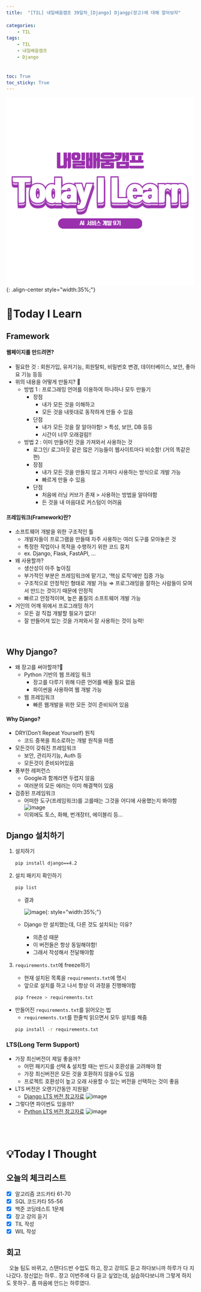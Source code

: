 ```yaml
---
title:  "[TIL] 내일배움캠프 39일차_[Django] Djangp(장고)에 대해 알아보자" 

categories: 
    - TIL
tags: 
    - TIL
    - 내일배움캠프
    - Django


toc: True
toc_sticky: True
---
```


![TIL](/assets/images/TIL2.png){: .align-center style="width:35%;"}

# 👀Today I Learn
## Framework

<h4> 웹페이지를 만드려면? </h4>

- 필요한 것 : 회원가입, 유저기능, 회원탈퇴, 비밀번호 변경, 데이터베이스, 보안, 좋아요 기능 등등
- 위의 내용을 어떻게 만들지? 🤔
  - 방법 1 : 프로그래밍 언어를 이용하여 하나하나 모두 만들기
    - 장점
      - 내가 모든 것을 이해하고
      - 모든 것을 내뜻대로 동작하게 만들 수 있음
    - 단점
      - 내가 모든 것을 잘 알아야함! > 특성, 보안, DB 등등
      - 시간이 너무 오래걸림!!
  - 방법 2 : 이미 만들어진 것을 가져와서 사용하는 것
    - 로그인/ 로그아웃 같은 많은 기능들이 웹사이트마다 비슷함! (거의 똑같은편)
    - 장점
      - 내가 모든 것을 만들지 않고 가져다 사용하는 방식으로 개발 가능
      - 빠르게 만들 수 있음
    - 단점
      - 처음에 러닝 커브가 존재 > 사용하는 방법을 알아야함
      - 든 것을 내 마음대로 커스텀이 어려움

<h4> 프레임워크(Framework)란? </h4>

- 소프트웨어 개발을 위한 구조적인 틀
  - 개발자들이 프로그램을 만들때 자주 사용하는 여러 도구를 모아놓은 것
  - 특정한 작업이나 목적을 수행하기 위한 코드 뭉치
  - ex.  Django, Flask, FastAPI, …
- 왜 사용할까?
  - 생산성이 아주 높아짐
  - 부가적인 부분은 프레임워크에 맡기고, ‘핵심 로직’에만 집중 가능
  - 구조적으로 안정적인 형태로 개발 가능 
    ⇒ 프로그래밍을 잘하는 사람들이 모여서 만드는 것이기 때문에 안정적
  - 빠르고 안정적이며, 높은 품질의 소프트웨어 개발 가능
- 거인의 어깨 위에서 프로그래밍 하기
  - 모든 걸 직접 개발할 필요가 없다!
  - 잘 만들어져 있는 것을 가져와서 잘 사용하는 것이 능력!

<br>

## Why Django?

- 왜 장고를 써야할까?🤔
  - Python 기반의 웹 프레임 워크
    - 장고를 다루기 위해 다른 언어를 배울 필요 없음
    - 파이썬을 사용하여 웹 개발 가능
  - 웹 프레임워크
    - 빠른 웹개발을 위한 모든 것이 준비되어 있음


<h4> Why Django? </h4>

  - DRY(Don’t Repeat Yourself) 원칙
    - 코드 중복을 최소로하는 개발 원칙을 따름
  - 모든것이 갖춰진 프레임워크
    - 보안, 관리자기능, Auth 등
    - 모든것이 준비되어있음
  - 풍부한 레퍼런스
    - Google과 함께라면 두렵지 않음
    - 여러분의 모든 에러는 이미 해결책이 있음
  - 검증된 프레임워크
    - 어떠한 도구(프레임워크)를 고를때는 그것을 어디에 사용했는지 봐야함
      ![image](https://github.com/user-attachments/assets/0a6e224b-8449-4043-8751-668dad58225a)
    - 이외에도 토스, 화해, 번개장터, 에이블리 등…


## Django 설치하기

1. 설치하기

    ```bash
    pip install django==4.2
    ```
    
2. 설치 패키지 확인하기
    
    ```bash
    pip list
    ```
    - 결과

      ![image](https://github.com/user-attachments/assets/64a727c7-d7bd-4c81-8354-db5351163476){: style="width:35%;"}


   - Django 만 설치했는데, 다른 것도 설치되는 이유?
     - 의존성 때문
     - 이 버전들은 항상 동일해야함!
     - 그래서 작성해서 전달해야함

3. `requirements.txt`에 freeze하기
   - 현재 설치된 목록을 `requirements.txt`에 명시
   - 앞으로 설치를 하고 나서 항상 이 과정을 진행해야함 
    ```bash
    pip freeze > requirements.txt 
    ```
  - 만들어진 `requirements.txt`를 읽어오는 법
    - `requirements.txt`를 한줄씩 읽으면서 모두 설치를 해줌
    ```bash
    pip install -r requirements.txt
    ```

### LTS(Long Term Support)
- 가장 최신버전이 제일 좋을까?
  - 어떤 패키지를 선택 & 설치할 때는 반드시 호환성을 고려해야 함
  - 가장 최신버전은 모든 것을 호환하지 않을수도 있음
  - 프로젝트 호환성이 높고 오래 사용할 수 있는 버전을 선택하는 것이 좋음
- LTS 버전은 오랜기간동안 지원됨!
  - [Django LTS 버전 참고자료](https://www.djangoproject.com/download/)
    ![image](https://github.com/user-attachments/assets/580fdac6-59d8-4522-a76b-af7b7a268d3b)
- 그렇다면 파이썬도 있을까?
  - [Python LTS 버전 참고자료](https://devguide.python.org/versions/)
    ![image](https://github.com/user-attachments/assets/5b96807f-beaa-4dd4-9f86-ff5b4414e8d1)

<br>
<br>

# 💡Today I Thought

## 오늘의 체크리스트
- [x]  알고리즘 코드카타 61-70
- [x]  SQL 코드카타 55-56
- [x]  백준 코딩테스트 1문제
- [x]  장고 강의 듣기
- [x]  TIL 작성
- [x]  WIL 작성

## 회고
&nbsp; 오늘 팀도 바뀌고, 스탠다드반 수업도 하고, 장고 강의도 듣고 하다보니까 하루가 다 지나갔다. 정신없는 하루.. 장고 이번주에 다 듣고 싶었는데, 실습하다보니까 그렇게 하지도 못하구.. 좀 마음에 안드는 하루였다.